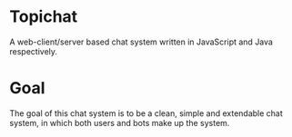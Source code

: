 # Topichat

A web-client/server based chat system written in JavaScript and Java respectively.

# Goal

The goal of this chat system is to be a clean, simple and extendable chat system, in which both users and bots make up the system.

